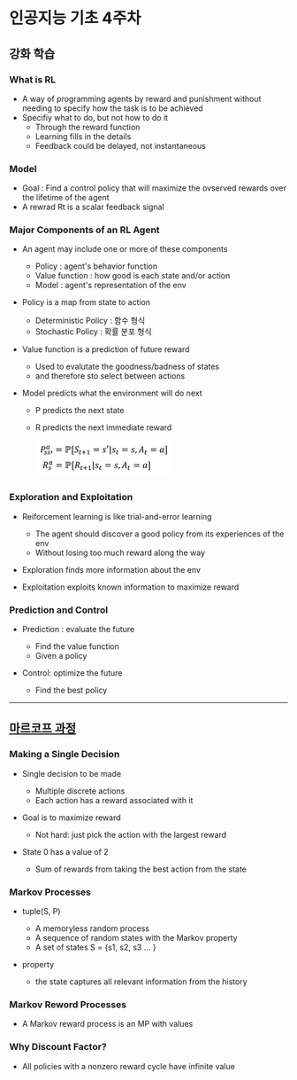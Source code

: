 # 인공지능 기초 4주차

## 강화 학습

### What is RL

- A way of programming agents by reward and punishment without needing to specify how the task is to be achieved
- Specifiy what to do, but not how to do it
  - Through the reward function
  - Learning fills in the details
  - Feedback could be delayed, not instantaneous

### Model

- Goal : Find a control policy that will maximize the ovserved rewards over the lifetime of the agent
- A rewrad Rt is a scalar feedback signal

### Major Components of an RL Agent

- An agent may include one or more of these components
  - Policy : agent's behavior function
  - Value function : how good is each state and/or action
  - Model : agent's representation of the env

- Policy is a map from state to action
  - Deterministic Policy  : 함수 형식
  - Stochastic Policy : 확률 분포 형식

- Value function is a prediction of future reward
  - Used to evalutate the goodness/badness of states
  - and therefore sto select between actions

- Model predicts what the environment will do next

  - P predicts the next state

  - R predicts the next immediate reward

    ![image-20211003152654730](week4.assets/image-20211003152654730.png)

### Exploration and Exploitation

- Reiforcement learning is like trial-and-error learning
  - The agent should discover a good policy from its experiences of the env
  - Without losing too much reward along the way

- Exploration finds more information about the env
- Exploitation exploits known information to maximize reward

### Prediction and Control

- Prediction : evaluate the future
  - Find the value function
  - Given a policy

- Control: optimize the future
  - Find the best policy

---

## [마르코프 과정](https://ko.wikipedia.org/wiki/%EB%A7%88%EB%A5%B4%EC%BD%94%ED%94%84_%EA%B2%B0%EC%A0%95_%EA%B3%BC%EC%A0%95)

### Making a Single Decision

- Single decision to be made
  - Multiple discrete actions
  - Each action has a reward associated with it

- Goal is to maximize reward
  - Not hard: just pick the action with the largest reward

- State 0 has a value of 2
  - Sum of rewards from taking the best action from the state

### Markov Processes

- tuple(S, P)
  - A memoryless random process
  - A sequence of random states with the Markov property
  - A set of states S = {s1, s2, s3 ... }

- property
  - the state captures all relevant information from the history

### Markov Reword Processes

- A Markov reward process is an MP with values

### Why Discount Factor?

- All policies with a nonzero reward cycle have infinite value

